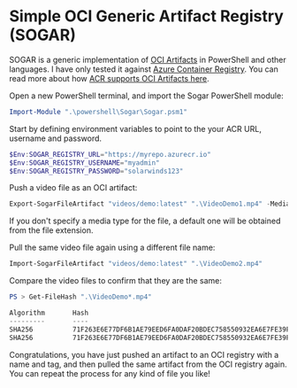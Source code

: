 # Simple OCI Generic Artifact Registry (SOGAR)

SOGAR is a generic implementation of [OCI Artifacts](https://github.com/opencontainers/artifacts) in PowerShell and other languages. I have only tested it against [Azure Container Registry](https://azure.microsoft.com/en-us/services/container-registry/). You can read more about how [ACR supports OCI Artifacts here](https://docs.microsoft.com/en-us/azure/container-registry/container-registry-oci-artifacts).

Open a new PowerShell terminal, and import the Sogar PowerShell module:

```powershell
Import-Module ".\powershell\Sogar\Sogar.psm1"
```

Start by defining environment variables to point to the your ACR URL, username and password.

```powershell
$Env:SOGAR_REGISTRY_URL="https://myrepo.azurecr.io"
$Env:SOGAR_REGISTRY_USERNAME="myadmin"
$Env:SOGAR_REGISTRY_PASSWORD="solarwinds123"
```

Push a video file as an OCI artifact:

```powershell
Export-SogarFileArtifact "videos/demo:latest" ".\VideoDemo1.mp4" -MediaType "video/mp4"
```

If you don't specify a media type for the file, a default one will be obtained from the file extension.

Pull the same video file again using a different file name:

```powershell
Import-SogarFileArtifact "videos/demo:latest" ".\VideoDemo2.mp4"
```

Compare the video files to confirm that they are the same:

```powershell
PS > Get-FileHash ".\VideoDemo*.mp4"

Algorithm       Hash                                                                   Path
---------       ----                                                                   ----
SHA256          71F263E6E77DF6B1AE79EED6FA0DAF20BDEC758550932EA6E7FE39F938F47CE2       VideoDemo1.mp4
SHA256          71F263E6E77DF6B1AE79EED6FA0DAF20BDEC758550932EA6E7FE39F938F47CE2       VideoDemo2.mp4
```

Congratulations, you have just pushed an artifact to an OCI registry with a name and tag, and then pulled the same artifact from the OCI registry again. You can repeat the process for any kind of file you like!
